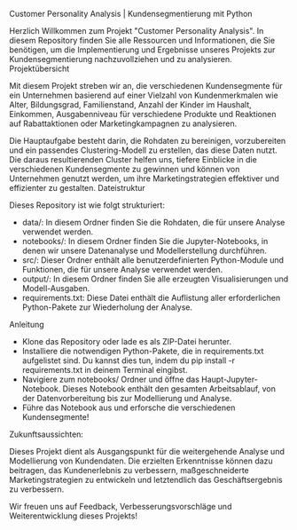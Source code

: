 Customer Personality Analysis | Kundensegmentierung mit Python

Herzlich Willkommen zum Projekt "Customer Personality Analysis". In diesem Repository finden Sie alle Ressourcen und Informationen, die Sie benötigen, um die Implementierung und Ergebnisse unseres Projekts zur Kundensegmentierung nachzuvollziehen und zu analysieren.
Projektübersicht

Mit diesem Projekt streben wir an, die verschiedenen Kundensegmente für ein Unternehmen basierend auf einer Vielzahl von Kundenmerkmalen wie Alter, Bildungsgrad, Familienstand, Anzahl der Kinder im Haushalt, Einkommen, Ausgabenniveau für verschiedene Produkte und Reaktionen auf Rabattaktionen oder Marketingkampagnen zu analysieren.

Die Hauptaufgabe besteht darin, die Rohdaten zu bereinigen, vorzubereiten und ein passendes Clustering-Modell zu erstellen, das diese Daten nutzt. Die daraus resultierenden Cluster helfen uns, tiefere Einblicke in die verschiedenen Kundensegmente zu gewinnen und können von Unternehmen genutzt werden, um ihre Marketingstrategien effektiver und effizienter zu gestalten.
Dateistruktur

Dieses Repository ist wie folgt strukturiert:

- data/: In diesem Ordner finden Sie die Rohdaten, die für unsere Analyse verwendet werden.
- notebooks/: In diesem Ordner finden Sie die Jupyter-Notebooks, in denen wir unsere Datenanalyse und Modellerstellung durchführen.
- src/: Dieser Ordner enthält alle benutzerdefinierten Python-Module und Funktionen, die für unsere Analyse verwendet werden.
- output/: In diesem Ordner finden Sie alle erzeugten Visualisierungen und Modell-Ausgaben.
- requirements.txt: Diese Datei enthält die Auflistung aller erforderlichen Python-Pakete zur Wiederholung der Analyse.

Anleitung

- Klone das Repository oder lade es als ZIP-Datei herunter.
- Installiere die notwendigen Python-Pakete, die in requirements.txt aufgelistet sind. Du kannst dies tun, indem du pip install -r requirements.txt in deinem Terminal eingibst.
- Navigiere zum notebooks/ Ordner und öffne das Haupt-Jupyter-Notebook. Dieses Notebook enthält den gesamten Arbeitsablauf, von der Datenvorbereitung bis zur Modellierung und Analyse.
- Führe das Notebook aus und erforsche die verschiedenen Kundensegmente!

Zukunftsaussichten:

Dieses Projekt dient als Ausgangspunkt für die weitergehende Analyse und Modellierung von Kundendaten. Die erzielten Erkenntnisse können dazu beitragen, das Kundenerlebnis zu verbessern, maßgeschneiderte Marketingstrategien zu entwickeln und letztendlich das Geschäftsergebnis zu verbessern.

Wir freuen uns auf Feedback, Verbesserungsvorschläge und Weiterentwicklung dieses Projekts!
